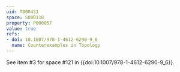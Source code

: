 ```yaml
---
uid: T000451
space: S000118
property: P000057
value: true
refs:
- doi: 10.1007/978-1-4612-6290-9_6
  name: Counterexamples in Topology
---
```


See item #3 for space #121 in {{doi:10.1007/978-1-4612-6290-9_6}}.

